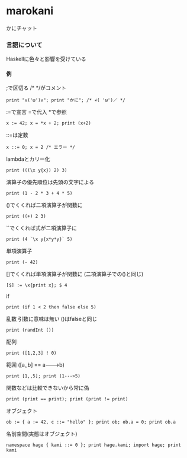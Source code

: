 marokani
========

かにチャット

### 言語について

Haskellに色々と影響を受けている

#### 例

;で区切る /* */がコメント

    print "v('ω')v"; print "かに"; /* ∠( 'ω')／ */

:=で宣言 =で代入 *で参照

    x := 42; x = *x + 2; print (x+2)

::=は定数

    x ::= 0; x = 2 /* エラー */

lambdaとカリー化

    print (((\x y{x}) 2) 3)

演算子の優先順位は先頭の文字による

    print (1 - 2 * 3 + 4 * 5)

()でくくれば二項演算子が関数に

    print ((+) 2 3)

``でくくれば式が二項演算子に

    print (4 `\x y{x*y*y}` 5)

単項演算子

    print (- 42)

[]でくくれば単項演算子が関数に (二項演算子での()と同じ)

    [$] := \x{print x}; $ 4

if

    print (if 1 < 2 then false else 5)

乱数 引数に意味は無い ()はfalseと同じ

    print (randInt ())

配列

    print ([1,2,3] ! 0)

範囲 ([a,,b] == a--->b)

    print [1,,5]; print (1--->5)

関数などは比較できないから常に偽

    print (print == print); print (print != print)

オブジェクト

    ob := { a := 42, c ::= "hello" }; print ob; ob.a = 0; print ob.a

名前空間(実態はオブジェクト)

    namespace hage { kami ::= 0 }; print hage.kami; import hage; print kami

